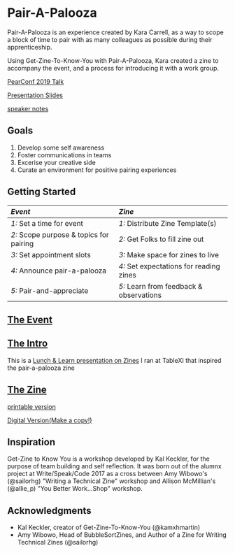 # Pair-A-Palooza

Pair-A-Palooza is an experience created by Kara Carrell, as a way to scope a block of time to pair with as many colleagues as possible during their apprenticeship. 

Using Get-Zine-To-Know-You with Pair-A-Palooza, Kara created a zine to accompany the event, and a process for introducing it with a work group.

[PearConf 2019 Talk](https://www.youtube.com/watch?v=zGTtAFdgX-w)

[Presentation Slides](https://kara.codes/pair-a-palooza-presentation.pdf)

[speaker notes](https://github.com/KaraAJC/pair-a-palooza/blob/latest/pair-a-palooza-presentation.md)

## Goals

1) Develop some self awareness
2) Foster communications in teams
3) Excerise your creative side
4) Curate an environment for positive pairing experiences

## Getting Started

|*Event*                              |*Zine*                                 |
|:------------------------------------|:--------------------------------------|
| _1:_ Set a time for event               | _1:_ Distribute Zine Template(s)|
| _2:_ Scope purpose & topics for pairing | _2:_ Get Folks to fill zine out|
| _3:_ Set appointment slots              | _3:_ Make space for zines to live|
| _4:_ Announce pair-a-palooza            | _4:_ Set expectations for reading zines|
| _5:_ Pair-and-appreciate                | _5:_ Learn from feedback & observations       |

## [The Event](https://github.com/KaraAJC/getzinetoknowyou/blob/latest/Pair-a-palooza-event-instructions.md)

## [The Intro](https://docs.google.com/presentation/d/1lUuDxEE2dXOGZYTU_2d1k0Baoo06iGyPEFIAuwuvZOo/edit?usp=sharing)

This is a [Lunch & Learn presentation on Zines](https://docs.google.com/presentation/d/1lUuDxEE2dXOGZYTU_2d1k0Baoo06iGyPEFIAuwuvZOo/edit?usp=sharing) I ran at TableXI that inspired the pair-a-palooza zine

## [The Zine](https://github.com/KaraAJC/getzinetoknowyou/blob/latest/Pair-a-palooza-zine-instructions.md)
  [printable version](https://github.com/KaraAJC/getzinetoknowyou/blob/latest/Pair-A-Palooza%20zine%20printable%20template.pdf)
  
  [Digital Version(Make a copy!)](https://docs.google.com/presentation/d/1wRCDAAFIvmS26A9MBxGSS2KBM3GYZCKBMudyJ3Zw1vA/edit?usp=sharing)

## Inspiration

Get-Zine to Know You is a workshop developed by Kal Keckler, for the purpose of team building and self reflection. It was born out of the alumnx project at Write/Speak/Code 2017 as a cross between Amy Wibowo's (@sailorhg) "Writing a Technical Zine" workshop and Allison McMillian's (@allie_p) "You Better Work...Shop" workshop. 

## Acknowledgments

* Kal Keckler, creator of Get-Zine-To-Know-You (@kamxhmartin)
* Amy Wibowo, Head of BubbleSortZines, and Author of a Zine for Writing Technical Zines (@sailorhg)
